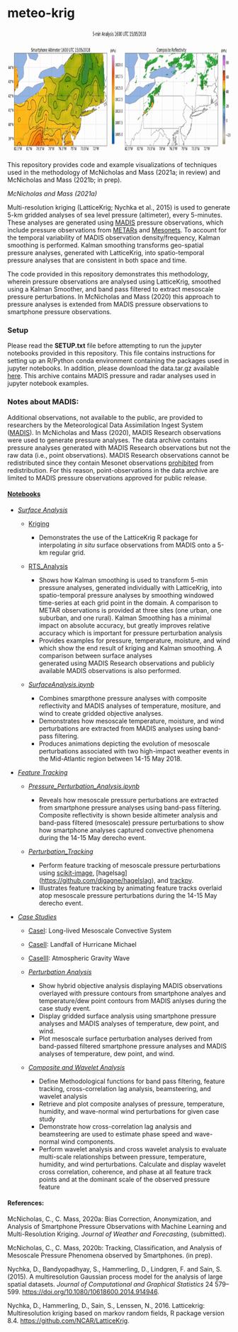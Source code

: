 # meteo-krig


<img width="1680" height="280" src="Plots/20180515/kfalts_20180515.gif">

This repository provides code and example visualizations of techniques used in the methodology of McNicholas and Mass (2021a; in review) and McNicholas and Mass (2021b; in prep). 

*McNicholas and Mass (2021a)*

Multi-resolution kriging (LatticeKrig; Nychka et al., 2015) is used to generate 5-km gridded analyses of sea level pressure (altimeter), every 5-minutes. These analyses are generated using [MADIS](https://madis.ncep.noaa.gov/madis_sfc.shtml) pressure observations, which include pressure observations from [METARs](https://madis.ncep.noaa.gov/madis_metar.shtml) and [Mesonets](https://madis.ncep.noaa.gov/madis_mesonet.shtml). To account for the temporal variability of MADIS observation density/frequency, Kalman smoothing is performed. Kalman smoothing transforms geo-spatial pressure analyses, generated with LatticeKrig, into spatio-temporal pressure analyses that are consistent in both space and time. 

The code provided in this repository demonstrates this methodology, wherein pressure observations are analysed using LatticeKrig, smoothed using a Kalman Smoother, and band pass filtered to extract mesoscale pressure perturbations. In McNicholas and Mass (2020) this approach to pressure analyses is extended from MADIS pressure observations to smartphone pressure observations.

### Setup

Please read the **SETUP.txt** file before attempting to run the jupyter notebooks provided in this repository. This file contains
instructions for setting up an R/Python conda environment containing the packages used in jupyter notebooks. In addition, please download the data.tar.gz available [here](https://drive.google.com/file/d/1q418t9YtHSTO01FbQH-eCprvaReaf2XU/view?usp=sharing). This archive contains MADIS pressure and radar analyses used in jupyter notebook examples.

### Notes about MADIS:
Additional observations, not available to the public, are provided to researchers by the Meteorological Data Assimilation Ingest System ([MADIS](https://madis.ncep.noaa.gov/)). In McNicholas and Mass (2020), MADIS Research observations were used to generate pressure analyses. The data archive contains pressure analyses generated with MADIS Research observations but not the raw data (i.e., point observations). MADIS Research observations cannot be redistributed since they contain Mesonet observations [prohibited](https://madis.ncep.noaa.gov/madis_restrictions.shtml) from redistribution. For this reason, point-observations in the data archive are limited to MADIS pressure observations approved for public release.

#### [Notebooks](https://nbviewer.jupyter.org/github/cmac994/meteo-krig/tree/master/notebooks/)

- [*Surface Analysis*](https://nbviewer.jupyter.org/github/cmac994/meteo-krig/tree/master/notebooks/SurfaceAnalysis/)
   - [Kriging](https://nbviewer.jupyter.org/github/cmac994/meteo-krig/tree/master/notebooks/SurfaceAnalysis/Kriging/)   
      - Demonstrates the use of the LatticeKrig R package for interpolating *in situ* surface observations from MADIS onto a 5-km regular grid.

   - [RTS_Analysis](https://nbviewer.jupyter.org/github/cmac994/meteo-krig/tree/master/notebooks/SurfaceAnalysis/RTS_Analysis/)
      - Shows how Kalman smoothing is used to transform 5-min pressure analyses, generated individually with LatticeKrig, into 
      spatio-temporal pressure analyses by smoothing windowed time-series at each grid point in the domain.
      A comparison to METAR observations is provided at three sites (one urban, one suburban, and one rural).
      Kalman Smoothing has a minimal impact on absolute accuracy, but greatly improves relative accuracy which is important for pressure perturbation analysis
      - Provides examples for pressure, temperature, moisture, and wind which show the end result of kriging and Kalman smoothing. A comparison between surface analyses   
      generated using MADIS Research observations and publicly available MADIS observations is also performed.

   - [*SurfaceAnalysis.ipynb*](https://nbviewer.jupyter.org/github/cmac994/meteo-krig/blob/master/notebooks/SurfaceAnalysis/Surface_Analysis.ipynb)
      -  Combines smarpthone pressure analyses with composite reflectivity and MADIS analyses of temperature, mositure, and wind to create gridded objective analyses.
      -  Demonstrates how mesoscale temperature, moisture, and wind perturbations are extracted from MADIS analyses using band-pass filtering. 
      -  Produces animations depicting the evolution of mesoscale perturbations associated with two high-impact weather events in the Mid-Atlantic region between 14-15 May 2018.

- [*Feature Tracking*](https://nbviewer.jupyter.org/github/cmac994/meteo-krig/tree/master/notebooks/FeatureTracking/)
   - [*Pressure_Perturbation_Analysis.ipynb*](https://nbviewer.jupyter.org/github/cmac994/meteo-krig/blob/master/notebooks/FeatureTracking/Pressure_Perturbation_Analysis.ipynb)
      - Reveals how mesoscale pressure perturbations are extracted from smartphone pressure analyses using band-pass filtering. Composite reflectivity is shown beside 
      altimeter analysis and band-pass filtered (mesoscale) pressure perturbations to show how smartphone analyses captured convective phenomena during the 14-15 May derecho 
      event.

   - [*Perturbation_Tracking*](https://nbviewer.jupyter.org/github/cmac994/meteo-krig/blob/master/notebooks/FeatureTracking/Perturbation_Tracking.ipynb)   
      - Perform feature tracking of mesoscale pressure perturbations using [scikit-image](https://github.com/scikit-image/scikit-image), [hagelsag]
      (https://github.com/djgagne/hagelslag), and [trackpy](https://github.com/soft-matter/trackpy).
      - Illustrates feature tracking by animating feature tracks overlaid atop mesoscale pressure perturbations during the 14-15 May derecho event.

- [*Case Studies*](https://nbviewer.jupyter.org/github/cmac994/meteo-krig/tree/master/notebooks/CaseStudies/)
   - [CaseI](https://nbviewer.jupyter.org/github/cmac994/meteo-krig/tree/master/notebooks/CaseStudies/CaseI/): Long-lived Mesoscale Convective System 
   - [CaseII](https://nbviewer.jupyter.org/github/cmac994/meteo-krig/tree/master/notebooks/CaseStudies/CaseII/): Landfall of Hurricane Michael
   - [CaseIII](https://nbviewer.jupyter.org/github/cmac994/meteo-krig/tree/master/notebooks/CaseStudies/CaseIII/): Atmospheric Gravity Wave
  
   - [*Perturbation Analysis*](https://nbviewer.jupyter.org/github/cmac994/meteo-krig/blob/master/notebooks/CaseStudies/CaseI/CaseI_MCS_Perturbation_Analysis.ipynb)
      - Show hybrid objective analysis displaying MADIS observations overlayed with pressure contours from smartphone analyes and temperature/dew point contours from MADIS 
      anlyses during the case study event.
      - Display gridded surface analysis using smartphone pressure analyses and MADIS analyses of temperature, dew point, and wind.
      - Plot mesoscale surface perturbation analyses derived from band-passed filtered smartphone pressure analyses and MADIS analyses of temperature, dew point, and wind.

   - [*Composite and Wavelet Analysis*](https://nbviewer.jupyter.org/github/cmac994/meteo-krig/blob/master/notebooks/CaseStudies/CaseI/CaseI_MCS_Composite_and_Wavelet_Analysis.ipynb)
      - Define Methodological functions for band pass filtering, feature tracking, cross-correlation lag analysis, beamsteering, and wavelet analysis
      - Retrieve and plot composite analyses of pressure, temperature, humidity, and wave-normal wind perturbations for given case study
      - Demonstrate how cross-correlation lag analysis and beamsteering are used to estimate phase speed and wave-normal wind components.
      - Perform wavelet analysis and cross wavelet analysis to evaluate multi-scale relationships between pressure, temperature, humidity, and wind perturbations. Calculate and 
      display wavelet cross correlation, coherence, and phase at all feature track points and at the dominant scale of the observed pressure feature

#### References:

McNicholas, C., C. Mass, 2020a: Bias Correction, Anonymization, and Analysis of Smartphone Pressure Observations with Machine Learning and Multi-Resolution Kriging. *Journal of Weather and Forecasting*, (submitted).

McNicholas, C., C. Mass, 2020b: Tracking, Classification, and Analysis of Mesoscale Pressure Phenomena observed by Smartphones. (in prep).

Nychka, D., Bandyopadhyay, S., Hammerling, D., Lindgren, F. and Sain, S. (2015). A multiresolution Gaussian process model for the analysis of large spatial datasets. *Journal of Computational and Graphical Statistics* 24 579–599. https://doi.org/10.1080/10618600.2014.914946.

Nychka, D., Hammerling, D., Sain, S., Lenssen, N., 2016. Latticekrig: Multiresolution kriging based on markov random fields, R package version 8.4. https://github.com/NCAR/LatticeKrig.
